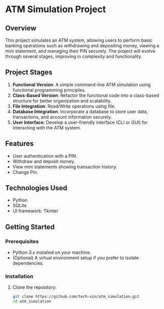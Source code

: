 # ATM Simulation Project

## Overview

This project simulates an ATM system, allowing users to perform basic banking operations such as withdrawing and depositing money, viewing a mini statement, and managing their PIN securely. The project will evolve through several stages, improving in complexity and functionality.

## Project Stages

1. **Functional Version**: A simple command-line ATM simulation using functional programming principles.
2. **Class-Based Version**: Refactor the functional code into a class-based structure for better organization and scalability.
3. **File Integration**: Read/Write operations using file.
4. **Database Integration**: Incorporate a database to store user data, transactions, and account information securely.
4. **User Interface**: Develop a user-friendly interface (CLI or GUI) for interacting with the ATM system.

## Features

- User authentication with a PIN.
- Withdraw and deposit money.
- View mini statements showing transaction history.
- Change Pin.

## Technologies Used

- Python
- SQLite
- UI framework: Tkinter

## Getting Started

### Prerequisites

- Python 3.x installed on your machine.
- (Optional) A virtual environment setup if you prefer to isolate dependencies.

### Installation

1. Clone the repository:
   ```bash
   git clone https://github.com/tech-vin/atm_simulation.git
   cd atm_simulation

